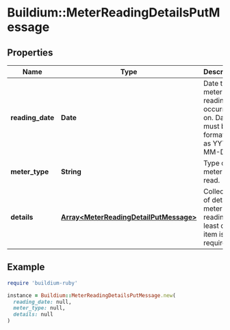 # Buildium::MeterReadingDetailsPutMessage

## Properties

| Name | Type | Description | Notes |
| ---- | ---- | ----------- | ----- |
| **reading_date** | **Date** | Date the meter reading occurred on. Date must be formatted as YYYY-MM-DD. |  |
| **meter_type** | **String** | Type of meter being read. |  |
| **details** | [**Array&lt;MeterReadingDetailPutMessage&gt;**](MeterReadingDetailPutMessage.md) | Collection of detailed meter readings. At least one item is required. |  |

## Example

```ruby
require 'buildium-ruby'

instance = Buildium::MeterReadingDetailsPutMessage.new(
  reading_date: null,
  meter_type: null,
  details: null
)
```

